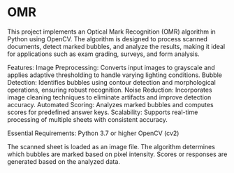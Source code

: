# OMR
This project implements an Optical Mark Recognition (OMR) algorithm in Python using OpenCV. The algorithm is designed to process scanned documents, detect marked bubbles, and analyze the results, making it ideal for applications such as exam grading, surveys, and form analysis.

Features:
Image Preprocessing: Converts input images to grayscale and applies adaptive thresholding to handle varying lighting conditions.
Bubble Detection: Identifies bubbles using contour detection and morphological operations, ensuring robust recognition.
Noise Reduction: Incorporates image cleaning techniques to eliminate artifacts and improve detection accuracy.
Automated Scoring: Analyzes marked bubbles and computes scores for predefined answer keys.
Scalability: Supports real-time processing of multiple sheets with consistent accuracy.

Essential Requirements:
Python 3.7 or higher
OpenCV (cv2)

The scanned sheet is loaded as an image file. The algorithm determines which bubbles are marked based on pixel intensity. Scores or responses are generated based on the analyzed data.

